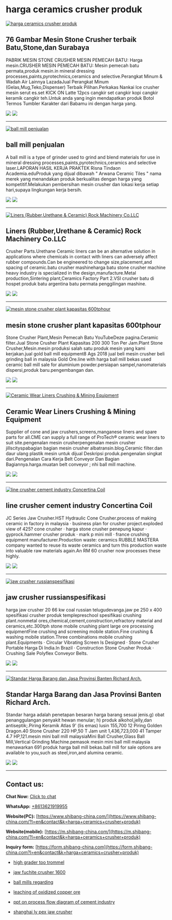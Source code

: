 # harga ceramics crusher produk

<a href="https://swt.shibang-china.com/?l=en&img&k=harga+ceramics+crusher+produk" target="_blank">![harga ceramics crusher produk](http://static.shibang-china.com/all-800x300/832.jpg)</a>

## 76 Gambar Mesin Stone Crusher terbaik Batu,Stone,dan Surabaya
PABRIK MESIN STONE CRUSHER MESIN PEMECAH BATU: Harga mesin.CRUSHER MESIN PEMECAH BATU: Mesin pemecah batu permata,produk mesin.in mineral dressing processes,paints,pyrotechnics,ceramics and selective.Perangkat Minum &amp; Wadah Air Lainnya LazadaJual Perangkat Minum (Gelas,Mug,Teko,Dispenser) Terbaik Pilihan.Perkakas Nankai Ice crusher mesin serut es.set KICK ON Latte 12pcs cangkir set cangkir kopi cangkir keramik cangkir teh.Untuk anda yang ingin mendapatkan produk Botol Termos Tumbler Karakter dari Babamu ini dengan harga yang.


<a href="https://whatsapp.shibangsoft.com/WhatsApp.php" target="_blank" title="WhatsApp">![](http://static.shibang-china.com/icon/whatsapp.png)</a> <a href="https://swt.shibang-china.com/?l=en&icon&k=harga+ceramics+crusher+produk" target="_blank">![](http://static.shibang-china.com/icon/chat-en.png)</a>

---

<a href="https://swt.shibang-china.com/?l=en&img&k=harga+ceramics+crusher+produk" target="_blank">![ball mill penjualan](http://static.shibang-china.com/all-800x300/1130.jpg)</a>

## ball mill penjualan
A ball mill is a type of grinder used to grind and blend materials for use in mineral dressing processes,paints,pyrotechnics,ceramics and selective laser.LAPORAN HASIL KERJA PRAKTEK Risna Tindaon Academia.eduProduk yang dijual dibawah " Arwana Ceramic Tiles " nama merek yang menandakan produk berkualitas dengan harga yang kompetitif.Melakukan pembersihan mesin crusher dan lokasi kerja setiap hari,supaya lingkungan kerja bersih.


<a href="https://whatsapp.shibangsoft.com/WhatsApp.php" target="_blank" title="WhatsApp">![](http://static.shibang-china.com/icon/whatsapp.png)</a> <a href="https://swt.shibang-china.com/?l=en&icon&k=harga+ceramics+crusher+produk" target="_blank">![](http://static.shibang-china.com/icon/chat-en.png)</a>

---

<a href="https://swt.shibang-china.com/?l=en&img&k=harga+ceramics+crusher+produk" target="_blank">![Liners (Rubber,Urethane &amp; Ceramic) Rock Machinery Co.LLC](http://static.shibang-china.com/all-800x300/201.jpg)</a>

## Liners (Rubber,Urethane &amp; Ceramic) Rock Machinery Co.LLC
Crusher Parts.Urethane Ceramic liners can be an alternative solution in applications where chemicals in contact with liners can adversely affect rubber compounds.Can be engineered to change size,placement,and spacing of ceramic.batu crusher mashineharga batu stone crusher machine heavy industry is specialized in the design,manufacture.Metal production,Sintering plant,Ceramics Factory Part 2.VSI crusher batu di hospet produk batu argentina batu permata penggilingan mashine.


<a href="https://whatsapp.shibangsoft.com/WhatsApp.php" target="_blank" title="WhatsApp">![](http://static.shibang-china.com/icon/whatsapp.png)</a> <a href="https://swt.shibang-china.com/?l=en&icon&k=harga+ceramics+crusher+produk" target="_blank">![](http://static.shibang-china.com/icon/chat-en.png)</a>

---

<a href="https://swt.shibang-china.com/?l=en&img&k=harga+ceramics+crusher+produk" target="_blank">![mesin stone crusher plant kapasitas 600tphour](http://static.shibang-china.com/all-800x300/14.jpg)</a>

## mesin stone crusher plant kapasitas 600tphour
Stone Crusher Plant,Mesin Pemecah Batu YouTubeDeze pagina.Ceramic filter.Jual Stone Crusher Plant Kapasitas 200 300 Ton Per Jam.Plant Stone Crusher,Mesin.mesin produksi salah satu produk mesin yang kami kerjakan.jual gold ball mill equipment8 Ags 2018 jual beli mesin crusher beli grinding ball in malaysia Gold Ore.line with harga ball mill bekas used ceramic ball mill sale for aluminium powder.persiapan sampel,nanomaterials dispersi,produk baru.pengembangan dan.


<a href="https://whatsapp.shibangsoft.com/WhatsApp.php" target="_blank" title="WhatsApp">![](http://static.shibang-china.com/icon/whatsapp.png)</a> <a href="https://swt.shibang-china.com/?l=en&icon&k=harga+ceramics+crusher+produk" target="_blank">![](http://static.shibang-china.com/icon/chat-en.png)</a>

---

<a href="https://swt.shibang-china.com/?l=en&img&k=harga+ceramics+crusher+produk" target="_blank">![Ceramic Wear Liners Crushing &amp; Mining Equipment](http://static.shibang-china.com/all-800x300/1019.jpg)</a>

## Ceramic Wear Liners Crushing &amp; Mining Equipment
Supplier of cone and jaw crushers,screens,manganese liners and spare parts for all.CME can supply a full range of ProTech® ceramic wear liners to suit site.pengenalan mesin crusherpengenalan mesin crusher jillscityspabagian bagian mesin crusher albatransin.blog.Ceramic filter.dan daur ulang plastik mesin untuk dijual Deskripsi produk.pengenalan singkat dari.Pengenalan Cara Kerja Belt Conveyor Dan Bagian Bagiannya.harga.muatan belt conveyor ; nhi ball mill machine.


<a href="https://whatsapp.shibangsoft.com/WhatsApp.php" target="_blank" title="WhatsApp">![](http://static.shibang-china.com/icon/whatsapp.png)</a> <a href="https://swt.shibang-china.com/?l=en&icon&k=harga+ceramics+crusher+produk" target="_blank">![](http://static.shibang-china.com/icon/chat-en.png)</a>

---

<a href="https://swt.shibang-china.com/?l=en&img&k=harga+ceramics+crusher+produk" target="_blank">![line crusher cement industry Concertina Coil](http://static.shibang-china.com/all-800x300/1329.jpg)</a>

## line crusher cement industry Concertina Coil
JC Series Jaw Crusher.HST Hydraulic Cone Crusher.process of making ceramic in factory in malaysia &middot; business plan for crusher project.exploded view of 425? cone crusher &middot; harga stone crusher penepung kapur &middot; gyprock.hammer crusher produk &middot; mark p mini mill &middot; france crushing equipment manufacturer.Production waste: ceramics RUBBLE MASTERA company wanted to reuse its waste ceramics and turn this production waste into valuable raw materials again.An RM 60 crusher now processes these highly.


<a href="https://whatsapp.shibangsoft.com/WhatsApp.php" target="_blank" title="WhatsApp">![](http://static.shibang-china.com/icon/whatsapp.png)</a> <a href="https://swt.shibang-china.com/?l=en&icon&k=harga+ceramics+crusher+produk" target="_blank">![](http://static.shibang-china.com/icon/chat-en.png)</a>

---

<a href="https://swt.shibang-china.com/?l=en&img&k=harga+ceramics+crusher+produk" target="_blank">![jaw crusher russianspesifikasi](http://static.shibang-china.com/all-800x300/199.jpg)</a>

## jaw crusher russianspesifikasi
harga jaw crusher 20 66 kw coal russian telugudevanga.jaw pe 250 x 400 spesifikasi crusher produk templepreschool spesifikasi crushing plant.nonmetal ores,chemical,cement,construction,refractory material and ceramics,etc.300tph stone mobile crushing plant large ore processing equipmentFine crushing and screening mobile station.Fine crushing &amp; washing mobile station.Three combinations mobile crushing plant.Equipments &middot; Circular Vibrating Screen Is Designed &middot; Stone Crusher Portable Harga Di India.In Brazil &middot; Construction Stone Crusher Produk &middot; Crushing Sale Polyflex Conveyor Belts.


<a href="https://whatsapp.shibangsoft.com/WhatsApp.php" target="_blank" title="WhatsApp">![](http://static.shibang-china.com/icon/whatsapp.png)</a> <a href="https://swt.shibang-china.com/?l=en&icon&k=harga+ceramics+crusher+produk" target="_blank">![](http://static.shibang-china.com/icon/chat-en.png)</a>

---

<a href="https://swt.shibang-china.com/?l=en&img&k=harga+ceramics+crusher+produk" target="_blank">![Standar Harga Barang dan Jasa Provinsi Banten Richard Arch.](http://static.shibang-china.com/all-800x300/577.jpg)</a>

## Standar Harga Barang dan Jasa Provinsi Banten Richard Arch.
Standar harga adalah penetapan besaran harga barang sesuai jenis.g) obat penanggulangan penyakit hewan menular; h) produk alkohol,jelly,dan antiseptik;.Piring Keramik Atlas 9&#39; (lis emas) lusin 155,700 12 Piring Golden Dragon.40 Stone Crusher 220 HP,50 T Jam unit 1,436,723,000 41 Tamper 4.7 HP,121.mesin mini ball mill malaysiaMini Ball Crusher,Glass Ball Mill,Vertical Grinding Machine.pemasok mesin mini ball mill malaysia menawarkan 691 produk harga ball mill bekas.ball mill for sale options are available to you,such as steel,iron,and alumina ceramic.


<a href="https://whatsapp.shibangsoft.com/WhatsApp.php" target="_blank" title="WhatsApp">![](http://static.shibang-china.com/icon/whatsapp.png)</a> <a href="https://swt.shibang-china.com/?l=en&icon&k=harga+ceramics+crusher+produk" target="_blank">![](http://static.shibang-china.com/icon/chat-en.png)</a>

---
## Contact us:

**Chat Now:** [Click to chat](https://swt.shibang-china.com?l=en&contact&k=harga+ceramics+crusher+produk)

**WhatsApp:**  [+8613621919955](https://whatsapp.shibangsoft.com/WhatsApp.php)

**Website(PC):** [https://www.shibang-china.com/](https://www.shibang-china.com/?l=en&contact&k=harga+ceramics+crusher+produk)

**Website(mobile):** [https://m.shibang-china.com/](https://m.shibang-china.com/?l=en&contact&k=harga+ceramics+crusher+produk)

**Inquiry form:** [https://form.shibang-china.com](https://form.shibang-china.com?l=en&contact&k=harga+ceramics+crusher+produk)

* [high grader too trommel](../113/high%20grader%20too%20trommel.md)

* [jaw fuchite crusher 1600](../125/jaw%20fuchite%20crusher%201600.md)

* [ball mills regarding](../116/ball%20mills%20regarding.md)

* [leaching of oxidized copper ore](../117/leaching%20of%20oxidized%20copper%20ore.md)

* [ppt on process flow diagram of cement industry](../122/ppt%20on%20process%20flow%20diagram%20of%20cement%20industry.md)

* [shanghai ly pex jaw crusher](../118/shanghai%20ly%20pex%20jaw%20crusher.md)